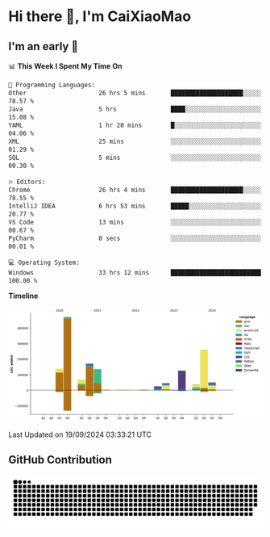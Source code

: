 # Hi there 👋, I'm CaiXiaoMao

## I'm an early 🐤
<!--START_SECTION:waka-->
📊 **This Week I Spent My Time On** 

```text
💬 Programming Languages: 
Other                    26 hrs 5 mins       ████████████████████░░░░░   78.57 % 
Java                     5 hrs               ████░░░░░░░░░░░░░░░░░░░░░   15.08 % 
YAML                     1 hr 20 mins        █░░░░░░░░░░░░░░░░░░░░░░░░   04.06 % 
XML                      25 mins             ░░░░░░░░░░░░░░░░░░░░░░░░░   01.29 % 
SQL                      5 mins              ░░░░░░░░░░░░░░░░░░░░░░░░░   00.30 % 

🔥 Editors: 
Chrome                   26 hrs 4 mins       ████████████████████░░░░░   78.55 % 
IntelliJ IDEA            6 hrs 53 mins       █████░░░░░░░░░░░░░░░░░░░░   20.77 % 
VS Code                  13 mins             ░░░░░░░░░░░░░░░░░░░░░░░░░   00.67 % 
PyCharm                  0 secs              ░░░░░░░░░░░░░░░░░░░░░░░░░   00.01 % 

💻 Operating System: 
Windows                  33 hrs 12 mins      █████████████████████████   100.00 % 
```

**Timeline**

![Lines of Code chart](https://raw.githubusercontent.com/caixiaomao/caixiaomao/main/assets/bar_graph.png)


 Last Updated on 19/09/2024 03:33:21 UTC
<!--END_SECTION:waka-->

## GitHub Contribution
<picture>
  <source media="(prefers-color-scheme: dark)" srcset="/dist/snake/github-contribution-grid-snake-dark.svg" />
  <source media="(prefers-color-scheme: light)" srcset="/dist/snake/github-contribution-grid-snake.svg" />
  <img alt="github contribution grid snake animation" src="/dist/snake/github-contribution-grid-snake.svg" />
</picture>
